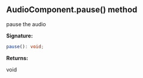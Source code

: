 
## AudioComponent.pause() method

pause the audio

**Signature:**

```typescript
pause(): void;
```
**Returns:**

void

